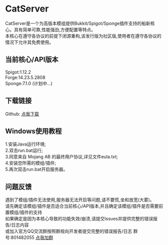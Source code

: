 # CatServer
CatServer是一个为高版本模组提供Bukkit/Spigot/Sponge插件支持的船新核心。具有简单可靠,性能强劲,方便配置等特点。<br>
本核心在遵守各协议的前提下闭源重构,该发行版为社区版,使用者在遵守各协议的情况下允许其免费使用。
## 当前核心/API版本
Spigot:1.12.2<br>
Forge:14.23.5.2808<br>
Sponge:7.1.0 (计划中...)
## 下载链接
Github: [点我下载](https://github.com/CatServer/CatServer/archive/master.zip "Github")
## Windows使用教程
1.安装Java运行环境;<br>
2.双击run.bat运行;<br>
3.同意来自 Mojang AB 的最终用户协议,详见文件eula.txt;<br>
4.安装您所需的模组/插件;<br>
5.再次双击run.bat开启服务器。
## 问题反馈
遇到了模组/插件无法使用,服务器无法开启等问题,请不要慌,坐和放宽(大雾)。<br>
请先确定该模组/插件是否适合当前核心/API版本,并且确定该模组/插件是否需要前置模组/插件的支持<br>
如果确定是因为本核心导致的功能失效/崩溃,请提交Issues并提供完整的错误报告/日志内容<br>
或加入官方QQ交流群按照群规向开发者提交完整的错误报告/日志 群号:801482055 [点我加群](https://jq.qq.com/?_wv=1027&k=5eFH07H "加群链接")
